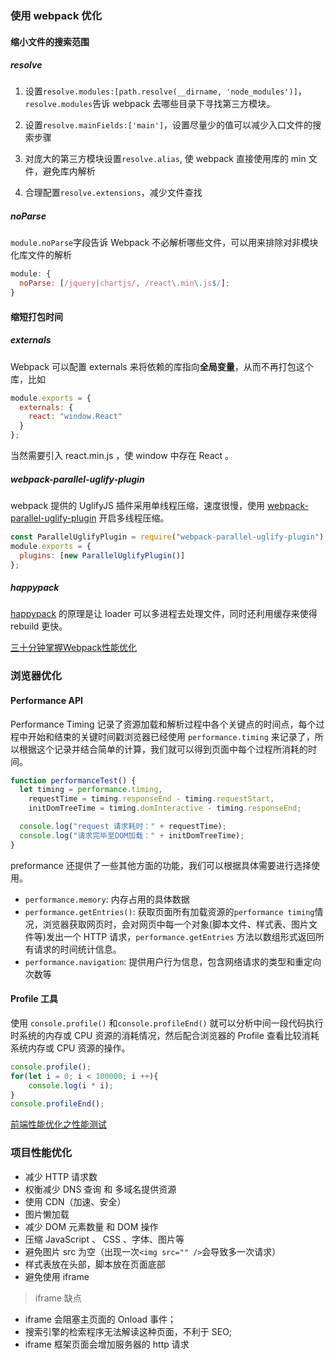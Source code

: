 ### 使用 webpack 优化

#### 缩小文件的搜索范围

##### resolve

1. 设置`resolve.modules:[path.resolve(__dirname, 'node_modules')]`，`resolve.modules`告诉 webpack 去哪些目录下寻找第三方模块。

2. 设置`resolve.mainFields:['main']`，设置尽量少的值可以减少入口文件的搜索步骤

3. 对庞大的第三方模块设置`resolve.alias`, 使 webpack 直接使用库的 min 文件，避免库内解析

4. 合理配置`resolve.extensions`，减少文件查找

##### noParse

`module.noParse`字段告诉 Webpack 不必解析哪些文件，可以用来排除对非模块化库文件的解析

```js
module: {
  noParse: [/jquery|chartjs/, /react\.min\.js$/];
}
```

#### 缩短打包时间

##### externals

Webpack 可以配置 externals 来将依赖的库指向**全局变量**，从而不再打包这个库，比如

```js
module.exports = {
  externals: {
    react: "window.React"
  }
};
```

当然需要引入 react.min.js ，使 window 中存在 React 。

##### webpack-parallel-uglify-plugin

webpack 提供的 UglifyJS 插件采用单线程压缩，速度很慢，使用 [webpack-parallel-uglify-plugin](https://www.npmjs.com/package/webpack-parallel-uglify-plugin) 开启多线程压缩。

```js
const ParallelUglifyPlugin = require("webpack-parallel-uglify-plugin");
module.exports = {
  plugins: [new ParallelUglifyPlugin()]
};
```

##### happypack

[happypack](https://www.npmjs.com/package/happypack) 的原理是让 loader 可以多进程去处理文件，同时还利用缓存来使得 rebuild 更快。

[三十分钟掌握Webpack性能优化](https://juejin.im/post/5b652b036fb9a04fa01d616b)

### 浏览器优化

#### Performance API

Performance Timing 记录了资源加载和解析过程中各个关键点的时间点，每个过程中开始和结束的关键时间戳浏览器已经使用 `performance.timing` 来记录了，所以根据这个记录并结合简单的计算，我们就可以得到页面中每个过程所消耗的时间。

```js
function performanceTest() {
  let timing = performance.timing,
    requestTime = timing.responseEnd - timing.requestStart,
    initDomTreeTime = timing.domInteractive - timing.responseEnd;

  console.log("request 请求耗时：" + requestTime);
  console.log("请求完毕至DOM加载：" + initDomTreeTime);
}
```

preformance 还提供了一些其他方面的功能，我们可以根据具体需要进行选择使用。

- `performance.memory`: 内存占用的具体数据
- `performance.getEntries()`: 获取页面所有加载资源的`performance timing`情况，浏览器获取网页时，会对网页中每一个对象(脚本文件、样式表、图片文件等)发出一个 HTTP 请求，`performance.getEntries` 方法以数组形式返回所有请求的时间统计信息。
- `performance.navigation`: 提供用户行为信息，包含网络请求的类型和重定向次数等

#### Profile 工具

使用 `console.profile()` 和`console.profileEnd()` 就可以分析中间一段代码执行时系统的内存或 CPU 资源的消耗情况，然后配合浏览器的 Profile 查看比较消耗系统内存或 CPU 资源的操作。

```js
console.profile();
for(let i = 0; i < 100000; i ++){
    console.log(i * i);
}
console.profileEnd();
```

[前端性能优化之性能测试](https://juejin.im/post/5a41abb35188252a3d383eb8)

### 项目性能优化

- 减少 HTTP 请求数
- 权衡减少 DNS 查询 和 多域名提供资源
- 使用 CDN（加速、安全）
- 图片懒加载
- 减少 DOM 元素数量 和 DOM 操作
- 压缩 JavaScript 、 CSS 、字体、图片等
- 避免图片 src 为空（出现一次`<img src="" />`会导致多一次请求）
- 样式表放在头部，脚本放在页面底部
- 避免使用 iframe

> iframe 缺点

- iframe 会阻塞主页面的 Onload 事件；
- 搜索引擎的检索程序无法解读这种页面，不利于 SEO;
- iframe 框架页面会增加服务器的 http 请求
